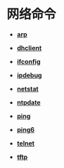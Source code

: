 # 网络命令



- **[arp](kernel-small-debug-shell-net-arp.md)**

- **[dhclient](kernel-small-debug-shell-net-dhclient.md)**

- **[ifconfig](kernel-small-debug-shell-net-ifconfig.md)**

- **[ipdebug](kernel-small-debug-shell-net-ipdebug.md)**

- **[netstat](kernel-small-debug-shell-net-netstat.md)**

- **[ntpdate](kernel-small-debug-shell-net-ntpdate.md)**

- **[ping](kernel-small-debug-shell-net-ping.md)**

- **[ping6](kernel-small-debug-shell-net-ping6.md)**

- **[telnet](kernel-small-debug-shell-net-telnet.md)**

- **[tftp](kernel-small-debug-shell-net-tftp.md)**
